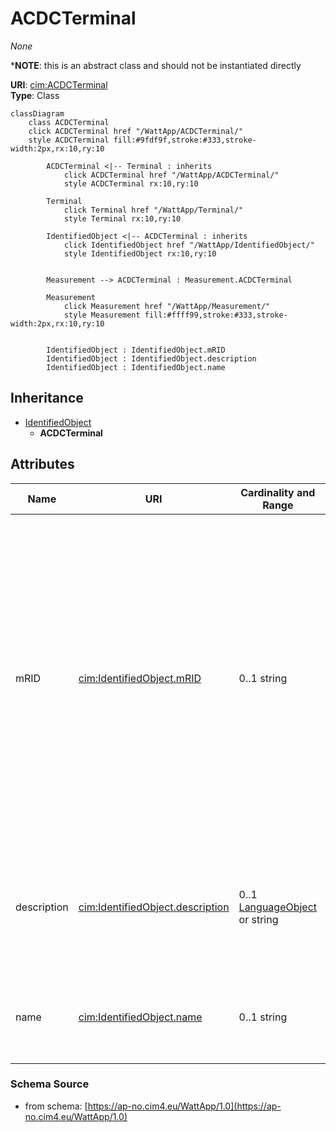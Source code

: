 # ACDCTerminal

_None_

*__NOTE__: this is an abstract class and should not be instantiated directly

**URI**: [cim:ACDCTerminal](https://cim.ucaiug.io/ns#ACDCTerminal)<br />
**Type**: Class

```mermaid
classDiagram
    class ACDCTerminal
    click ACDCTerminal href "/WattApp/ACDCTerminal/"
    style ACDCTerminal fill:#9fdf9f,stroke:#333,stroke-width:2px,rx:10,ry:10

        ACDCTerminal <|-- Terminal : inherits
            click ACDCTerminal href "/WattApp/ACDCTerminal/"
            style ACDCTerminal rx:10,ry:10

        Terminal
            click Terminal href "/WattApp/Terminal/"
            style Terminal rx:10,ry:10

        IdentifiedObject <|-- ACDCTerminal : inherits
            click IdentifiedObject href "/WattApp/IdentifiedObject/"
            style IdentifiedObject rx:10,ry:10


        Measurement --> ACDCTerminal : Measurement.ACDCTerminal

        Measurement
            click Measurement href "/WattApp/Measurement/"
            style Measurement fill:#ffff99,stroke:#333,stroke-width:2px,rx:10,ry:10


        IdentifiedObject : IdentifiedObject.mRID
        IdentifiedObject : IdentifiedObject.description
        IdentifiedObject : IdentifiedObject.name
```

## Inheritance
* [IdentifiedObject](IdentifiedObject.md)
    * **ACDCTerminal**

## Attributes
| Name | URI | Cardinality and Range | Description | Inheritance |
| ---  | --- | --- | --- | --- |
| mRID | [cim:IdentifiedObject.mRID](https://cim.ucaiug.io/ns#IdentifiedObject.mRID) | 0..1 string | Master resource identifier issued by a model authority. The mRID is unique within an exchange context. Global uniqueness is easily achieved by using a UUID, as specified in RFC 4122, for the mRID. The use of UUID is strongly recommended.For CIMXML data files in RDF syntax conforming to IEC 61970-552, the mRID is mapped to rdf:ID or rdf:about attributes that identify CIM object elements. | IdentifiedObject |
| description | [cim:IdentifiedObject.description](https://cim.ucaiug.io/ns#IdentifiedObject.description) | 0..1 [LanguageObject](LanguageObject.md) or string | The description is a free human readable text describing or naming the object. It may be non unique and may not correlate to a naming hierarchy. | IdentifiedObject |
| name | [cim:IdentifiedObject.name](https://cim.ucaiug.io/ns#IdentifiedObject.name) | 0..1 string | The name is any free human readable and possibly non unique text naming the object. | IdentifiedObject |

### Schema Source
* from schema: [https://ap-no.cim4.eu/WattApp/1.0](https://ap-no.cim4.eu/WattApp/1.0)
